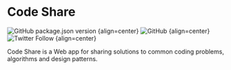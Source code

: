 # Code Share
![GitHub package.json version](https://img.shields.io/github/package-json/v/codeslewis/Code_Share_React) {align=center}
![GitHub](https://img.shields.io/github/license/codeslewis/Code_Share_React) {align=center}
![Twitter Follow](https://img.shields.io/twitter/follow/lewiscodes?style=social) {align=center}



Code Share is a Web app for sharing solutions to common coding problems, algorithms and design patterns.
